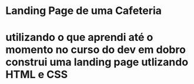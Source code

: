<h1> Landing Page de uma Cafeteria <h1>
<p> utilizando o que aprendi até o momento no curso do dev em dobro construi uma landing page utlizando HTML e CSS <p>
